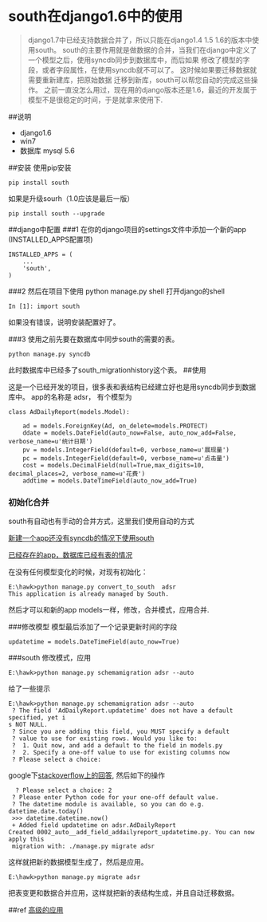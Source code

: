 south在django1.6中的使用
====================

>django1.7中已经支持数据合并了，所以只能在django1.4 1.5 1.6的版本中使用south。
south的主要作用就是做数据的合并，当我们在django中定义了一个模型之后，使用syncdb同步到数据库中，而后如果
修改了模型的字段，或者字段属性，在使用syncdb就不可以了。 这时候如果要迁移数据就需要重新建库，把原始数据
迁移到新库，south可以帮您自动的完成这些操作。 之前一直没怎么用过，现在用的django版本还是1.6，最近的开发属于
模型不是很稳定的时间，于是就拿来使用下.

##说明
* django1.6
* win7
* 数据库 mysql 5.6

##安装
使用pip安装

    pip install south

如果是升级sourh（1.0应该是最后一版）

    pip install south --upgrade

##django中配置
###1
在你的django项目的settings文件中添加一个新的app (INSTALLED_APPS配置项)

    INSTALLED_APPS = (
        ...
        'south',
    )

###2
然后在项目下使用 python manage.py shell 打开django的shell

    In [1]: import south

如果没有错误，说明安装配置好了。

###3
使用之前先要在数据库中同步south的需要的表。

    python manage.py syncdb

此时数据库中已经多了south_migrationhistory这个表。
##使用

这是一个已经开发的项目，很多表和表结构已经建立好也是用syncdb同步到数据库中。
app的名称是 adsr， 有个模型为

    class AdDailyReport(models.Model):

        ad = models.ForeignKey(Ad, on_delete=models.PROTECT)
        ddate = models.DateField(auto_now=False, auto_now_add=False, verbose_name=u'统计日期')
        pv = models.IntegerField(default=0, verbose_name=u'展现量')
        pc = models.IntegerField(default=0, verbose_name=u'点击量')
        cost = models.DecimalField(null=True,max_digits=10, decimal_places=2, verbose_name=u'花费')
        addtime = models.DateTimeField(auto_now_add=True)

### 初始化合并
south有自动也有手动的合并方式，这里我们使用自动的方式

[新建一个app还没有syncdb的情况下使用south](http://south.readthedocs.org/en/latest/tutorial/part1.html#tutorial-part-1)

[已经存在的app，数据库已经有表的情况](http://south.readthedocs.org/en/latest/convertinganapp.html#converting-an-app)

在没有任何模型变化的时候，对现有初始化：

    E:\hawk>python manage.py convert_to_south  adsr
    This application is already managed by South.

然后才可以和新的app models一样，修改，合并模式，应用合并.

###修改模型
模型最后添加了一个记录更新时间的字段

    updatetime = models.DateTimeField(auto_now=True)

###south 修改模式，应用

    E:\hawk>python manage.py schemamigration adsr --auto

给了一些提示

    E:\hawk>python manage.py schemamigration adsr --auto
     ? The field 'AdDailyReport.updatetime' does not have a default specified, yet i
    s NOT NULL.
     ? Since you are adding this field, you MUST specify a default
     ? value to use for existing rows. Would you like to:
     ?  1. Quit now, and add a default to the field in models.py
     ?  2. Specify a one-off value to use for existing columns now
     ? Please select a choice:

 google下[stackoverflow上的回答](http://stackoverflow.com/questions/18776953/south-schemamigration-asking-for-one-off-value-when-trying-to-mirgate-app), 然后如下的操作

      ? Please select a choice: 2
     ? Please enter Python code for your one-off default value.
     ? The datetime module is available, so you can do e.g. datetime.date.today()
     >>> datetime.datetime.now()
     + Added field updatetime on adsr.AdDailyReport
    Created 0002_auto__add_field_addailyreport_updatetime.py. You can now apply this
     migration with: ./manage.py migrate adsr

这样就把新的数据模型生成了，然后是应用。

    E:\hawk>python manage.py migrate adsr

把表变更和数据合并应用，这样就把新的表结构生成，并且自动迁移数据。


##ref
[高级的应用](http://south.readthedocs.org/en/latest/tutorial/index.html)







